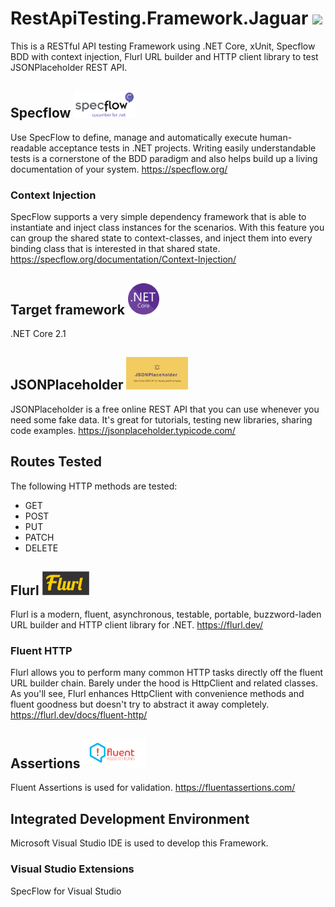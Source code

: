 # RestApiTesting.Framework.Jaguar  <img src ="RestApiTesting.Framework.Jaguar/Images/jaguar.jpg" width=99>
This is a RESTful API testing Framework using .NET Core, xUnit, Specflow BDD with context injection, Flurl URL builder and HTTP client library to test JSONPlaceholder REST API.  

## Specflow  <img src ="RestApiTesting.Framework.Jaguar/Images/specflow.png" width=99>
Use SpecFlow to define, manage and automatically execute human-readable acceptance tests in .NET projects. Writing easily understandable tests is a cornerstone of the BDD paradigm and also helps build up a living documentation of your system. https://specflow.org/
### Context Injection
SpecFlow supports a very simple dependency framework that is able to instantiate and inject class instances for the scenarios. With this feature you can group the shared state to context-classes, and inject them into every binding class that is interested in that shared state. https://specflow.org/documentation/Context-Injection/

## Target framework  <img src ="RestApiTesting.Framework.Jaguar/Images/netcore.png" width=50>
.NET Core 2.1

## JSONPlaceholder  <img src ="RestApiTesting.Framework.Jaguar/Images/JSONPlaceholder.jpg" width=99>
JSONPlaceholder is a free online REST API that you can use whenever you need some fake data. It's great for tutorials, testing new libraries, sharing code examples.
https://jsonplaceholder.typicode.com/

## Routes Tested
The following HTTP methods are tested:
* GET
* POST
* PUT
* PATCH
* DELETE

## Flurl  <img src ="RestApiTesting.Framework.Jaguar/Images/flurl.png" width=75>
Flurl is a modern, fluent, asynchronous, testable, portable, buzzword-laden URL builder and HTTP client library for .NET. https://flurl.dev/
### Fluent HTTP
Flurl allows you to perform many common HTTP tasks directly off the fluent URL builder chain. Barely under the hood is HttpClient and related classes. As you'll see, Flurl enhances HttpClient with convenience methods and fluent goodness but doesn't try to abstract it away completely.
https://flurl.dev/docs/fluent-http/

## Assertions <img src ="RestApiTesting.Framework.Jaguar/Images/fluentassertions.png" width=99>
Fluent Assertions is used for validation.
https://fluentassertions.com/ 

## Integrated Development Environment
Microsoft Visual Studio IDE is used to develop this Framework.
### Visual Studio Extensions
SpecFlow for Visual Studio
